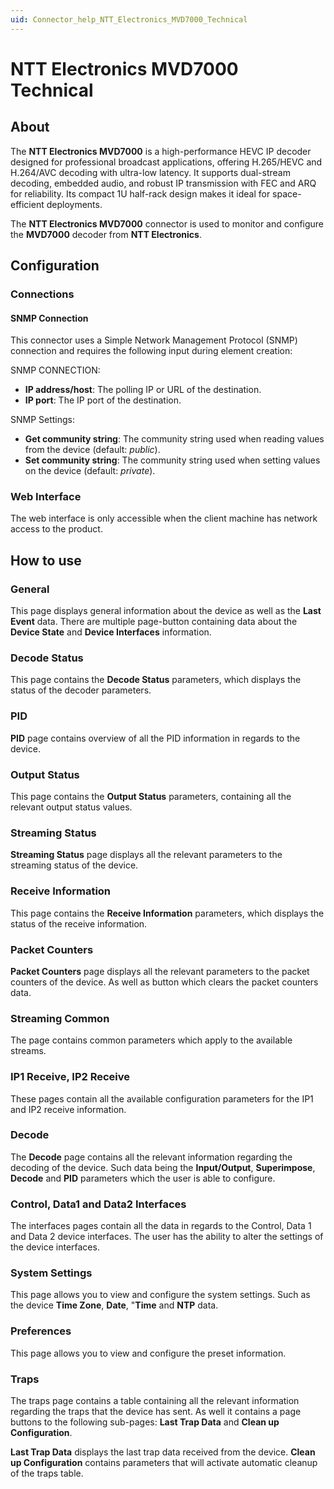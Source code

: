 ```yaml
---
uid: Connector_help_NTT_Electronics_MVD7000_Technical
---
```


# NTT Electronics MVD7000 Technical

## About

The **NTT Electronics MVD7000** is a high-performance HEVC IP decoder designed for professional broadcast applications, offering H.265/HEVC and H.264/AVC decoding with ultra-low latency.
It supports dual-stream decoding, embedded audio, and robust IP transmission with FEC and ARQ for reliability. Its compact 1U half-rack design makes it ideal for space-efficient deployments.

The **NTT Electronics MVD7000** connector is used to monitor and configure the **MVD7000** decoder from **NTT Electronics**.

## Configuration

### Connections

#### SNMP Connection

This connector uses a Simple Network Management Protocol (SNMP) connection and requires the following input during element creation:

SNMP CONNECTION:

- **IP address/host**: The polling IP or URL of the destination.
- **IP port**: The IP port of the destination.

SNMP Settings:

- **Get community string**: The community string used when reading values from the device (default: *public*).
- **Set community string**: The community string used when setting values on the device (default: *private*).

### Web Interface

The web interface is only accessible when the client machine has network access to the product.

## How to use

### General

This page displays general information about the device as well as the **Last Event** data.
There are multiple page-button containing data about the **Device State** and **Device Interfaces** information.

### Decode Status

This page contains the **Decode Status** parameters, which displays the status of the decoder parameters.

### PID

**PID** page contains overview of all the PID information in regards to the device.

### Output Status

This page contains the **Output Status** parameters, containing all the relevant output status values.

### Streaming Status

**Streaming Status** page displays all the relevant parameters to the streaming status of the device.

### Receive Information

This page contains the **Receive Information** parameters, which displays the status of the receive information.

### Packet Counters

**Packet Counters** page displays all the relevant parameters to the packet counters of the device.
As well as button which clears the packet counters data.

### Streaming Common

The page contains common parameters which apply to the available streams.

### IP1 Receive, IP2 Receive

These pages contain all the available configuration parameters for the IP1 and IP2 receive information.

### Decode

The **Decode** page contains all the relevant information regarding the decoding of the device. Such data being the **Input/Output**, **Superimpose**, **Decode** and **PID** parameters which the user is able to configure.

### Control, Data1 and Data2 Interfaces

The interfaces pages contain all the data in regards to the Control, Data 1 and Data 2 device interfaces. The user has the ability to alter the settings of the device interfaces.

### System Settings

This page allows you to view and configure the system settings. Such as the device **Time Zone**, **Date**, "**Time** and **NTP** data.

### Preferences

This page allows you to view and configure the preset information.

### Traps

The traps page contains a table containing all the relevant information regarding the traps that the device has sent.
As well it contains a page buttons to the following sub-pages: **Last Trap Data** and **Clean up Configuration**.

**Last Trap Data** displays the last trap data received from the device.
**Clean up Configuration** contains parameters that will activate automatic cleanup of the traps table.